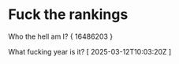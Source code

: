 # Fuck the rankings

Who the hell am I?
{ 16486203 }

What fucking year is it?
[ 2025-03-12T10:03:20Z ]
